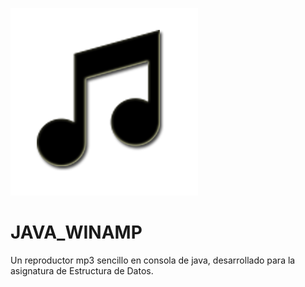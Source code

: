 ![Image of Yaktocat](https://github.com/cluco91/JAVA_WINAMP/blob/master/music.png)

# JAVA_WINAMP

Un reproductor mp3 sencillo  en consola de java, desarrollado para la asignatura de Estructura de Datos.
